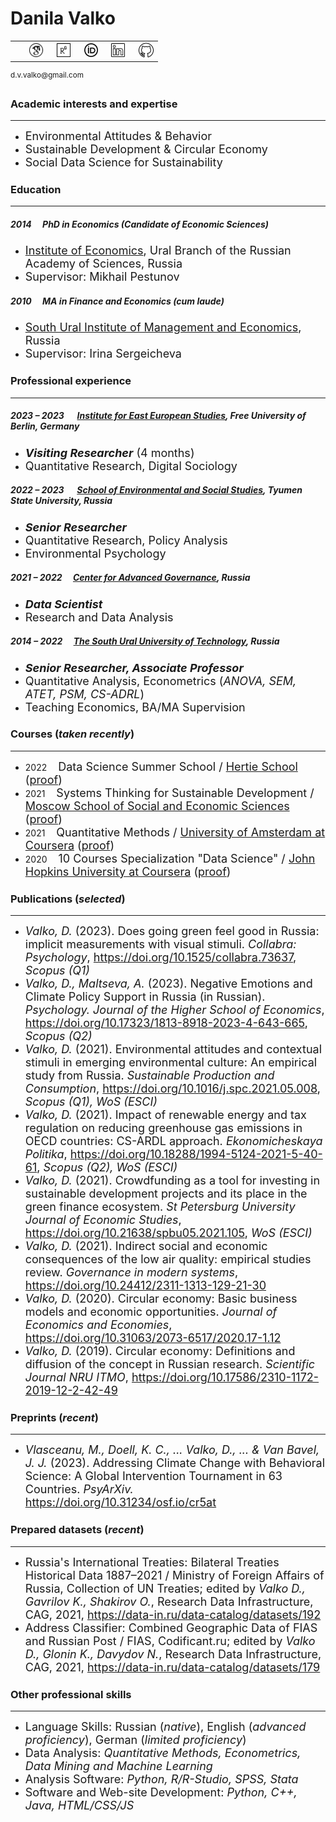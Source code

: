 # Danila Valko
<table><tr><td><p></p></td><td>&nbsp;&nbsp;<a href="https://scholar.google.com/citations?user=8f3WFJAAAAAJ&hl=en"><img src="googlescholar.png" width="24" alt="GoogleScholar"></a></td><td>&nbsp;&nbsp;<a href="https://www.researchgate.net/profile/Danila-Valko"><img src="researchgate.png" width="22" alt="ResearchGate"></a></td><td>&nbsp;&nbsp;<a href="https://orcid.org/0000-0002-8058-7539"><img src="orcid.png" width="22" alt="ResearchGate"></a></td><td>&nbsp;&nbsp;<a href="http://www.linkedin.com/in/ellariel"><img src="linkedin.png" width="22" alt="LinkedIn"></a></td><td>&nbsp;&nbsp;<a href="https://github.com/ellariel"><img src="github.png" width="24" alt="GitHub"></a></td></tr></table><sup>d.v.valko@gmail.com</sup>

### Academic interests and expertise	
___
- <font size="4">Environmental Attitudes & Behavior</font>
- <font size="4">Sustainable Development & Circular Economy</font>
- <font size="4">Social Data Science for Sustainability</font>


### Education
___
##### 2014 &emsp;PhD in Economics (*Candidate of Economic Sciences*)
- <font size="4"><a href="https://uiec.ru/">Institute of Economics</a>, Ural Branch of the Russian Academy of Sciences, Russia</font>
- <font size="4">Supervisor: Mikhail Pestunov</font>

##### 2010 &emsp;MA in Finance and Economics (*cum laude*)
- <font size="4"><a href="https://www.inueco.ru/">South Ural Institute of Management and Economics</a>, Russia</font>
- <font size="4">Supervisor: Irina Sergeicheva</font>

### Professional experience
___
##### 2023 – 2023 &emsp; [Institute for East European Studies](https://www.oei.fu-berlin.de/), Free University of Berlin, Germany
- <font size="4"><b><i>Visiting Researcher</i></b> (4 months)</font>
- <font size="4">Quantitative Research, Digital Sociology</font>

##### 2022 – 2023 &emsp; [School of Environmental and Social Studies](http://anthropo.school/english), Tyumen State University, Russia
- <font size="4"><b><i>Senior Researcher</i></b></font>
- <font size="4">Quantitative Research, Policy Analysis</font>
- <font size="4">Environmental Psychology</font>

##### 2021 – 2022 &emsp;[Center for Advanced Governance](https://cpur.ru/en/), Russia
- <font size="4"><b><i>Data Scientist</i></b></font>
- <font size="4">Research and Data Analysis</font>

##### 2014 – 2022 &emsp;[The South Ural University of Technology](https://www.inueco.ru/), Russia
- <font size="4"><b><i>Senior Researcher, Associate Professor</i></b></font>
- <font size="4">Quantitative Analysis, Econometrics (<i>ANOVA, SEM, ATET, PSM, CS-ADRL</i>)</font>
- <font size="4">Teaching Economics, BA/MA Supervision</font>

### Courses (*taken recently*)
___
- 2022 &emsp;<font size="4">Data Science Summer School / <a href="https://www.hertie-school.org/en/">Hertie School</a> (<a href="https://sun9-8.userapi.com/P3CXta04ajoSGk95XtlhZTQIukYbfaQ_fE6kVQ/wxPjvEBQdzY.jpg">proof</a>)</font>
- 2021 &emsp;<font size="4">Systems Thinking for Sustainable Development / <a href="https://www.msses.ru/kursy/novaya-ekologiya-cistemnoe-myshlenie-dlya-ustoychivogo-razvitiya/">Moscow School of Social
and Economic Sciences</a> (<a href="https://sun9-30.userapi.com/ivH13Q-UZZp-kuAvUzFtnnxyQaL0-OIpX-LaJw/g2LhFOmtlws.jpg">proof</a>)</font>
- 2021 &emsp;<font size="4">Quantitative Methods / <a href="https://www.coursera.org/learn/quantitative-methods">University of Amsterdam at Coursera</a> (<a href="https://www.coursera.org/verify/96SKPB7CEG3B">proof</a>)</font>
- 2020 &emsp;<font size="4">10 Courses Specialization "Data Science" / <a href="https://www.coursera.org/specializations/jhu-data-science">John Hopkins University at Coursera</a> (<a href="https://www.coursera.org/account/accomplishments/specialization/P9XK9DY3Q9CA">proof</a>)</font>

### Publications (*selected*)
___
- <font size="4"><i>Valko, D.</i> (2023). Does going green feel good in Russia: implicit measurements with visual stimuli. <i>Collabra: Psychology</i>, <a href="https://doi.org/10.1525/collabra.73637">https://doi.org/10.1525/collabra.73637</a>, <i>Scopus (Q1)</i></font>
- <font size="4"><i>Valko, D., Maltseva, A.</i> (2023). Negative Emotions and Climate Policy Support in Russia (in Russian). <i>Psychology. Journal of the Higher School of Economics</i>, <a href="https://doi.org/10.17323/1813-8918-2023-4-643-665">https://doi.org/10.17323/1813-8918-2023-4-643-665</a>, <i>Scopus (Q2)</i></font>
- <font size="4"><i>Valko, D.</i> (2021). Environmental attitudes and contextual stimuli in emerging environmental culture: An empirical study from Russia. <i>Sustainable Production and Consumption</i>, <a href="https://doi.org/10.1016/j.spc.2021.05.008">https://doi.org/10.1016/j.spc.2021.05.008</a>, <i>Scopus (Q1), WoS (ESCI)</i></font>
- <font size="4"><i>Valko, D.</i> (2021). Impact of renewable energy and tax regulation on reducing greenhouse gas emissions in OECD countries: CS-ARDL approach. <i>Ekonomicheskaya Politika</i>, <a href="https://doi.org/10.18288/1994-5124-2021-5-40-61">https://doi.org/10.18288/1994-5124-2021-5-40-61</a>, <i>Scopus (Q2), WoS (ESCI)</i></font>
- <font size="4"><i>Valko, D.</i> (2021). Crowdfunding as a tool for investing in sustainable development projects and its place in the green finance ecosystem. <i>St Petersburg University Journal of Economic Studies</i>, <a href="https://doi.org/10.21638/spbu05.2021.105">https://doi.org/10.21638/spbu05.2021.105</a>, <i>WoS (ESCI)</i></font>
- <font size="4"><i>Valko, D.</i> (2021). Indirect social and economic consequences of the low air quality: empirical studies review. <i>Governance in modern systems</i>, <a href="https://doi.org/10.24412/2311-1313-129-21-30">https://doi.org/10.24412/2311-1313-129-21-30</a></font>
- <font size="4"><i>Valko, D.</i> (2020). Circular economy: Basic business models and economic opportunities. <i>Journal of Economics and Economies</i>, <a href="https://doi.org/10.31063/2073-6517/2020.17-1.12">https://doi.org/10.31063/2073-6517/2020.17-1.12</a></font>
- <font size="4"><i>Valko, D.</i> (2019). Circular economy: Definitions and diffusion of the concept in Russian research. <i>Scientific Journal NRU ITMO</i>, <a href="https://doi.org/10.17586/2310-1172-2019-12-2-42-49">https://doi.org/10.17586/2310-1172-2019-12-2-42-49</a></font>

### Preprints (*recent*)
___
- <font size="4"><i>Vlasceanu, M., Doell, K. C., ... Valko, D., ... & Van Bavel, J. J.</i> (2023). Addressing Climate Change with Behavioral Science: A Global Intervention Tournament in 63 Countries. <i>PsyArXiv.</i> <a href="https://doi.org/10.31234/osf.io/cr5at">https://doi.org/10.31234/osf.io/cr5at</a></font>

### Prepared datasets (*recent*)
___
- <font size="4">Russia's International Treaties: Bilateral Treaties Historical Data 1887–2021 / Ministry of Foreign Affairs of Russia, Collection of UN Treaties; edited by <i>Valko D., Gavrilov K., Shakirov O.</i>, Research Data Infrastructure, CAG, 2021, <a href="https://data-in.ru/data-catalog/datasets/192">https://data-in.ru/data-catalog/datasets/192</a></font>
- <font size="4">Address Classifier: Combined Geographic Data of FIAS and Russian Post / FIAS, Codificant.ru; edited by <i>Valko D., Glonin K., Davydov N.</i>, Research Data Infrastructure, CAG, 2021, <a href="https://data-in.ru/data-catalog/datasets/179">https://data-in.ru/data-catalog/datasets/179</a></font>

### Other professional skills
___
- <font size="4">Language Skills: Russian (<i>native</i>), English (<i>advanced proficiency</i>), German (<i>limited proficiency</i>)</font>
- <font size="4">Data Analysis: <i>Quantitative Methods, Econometrics, Data Mining and Machine Learning</i></font>
- <font size="4">Analysis Software: <i>Python, R/R-Studio, SPSS, Stata</i></font>
- <font size="4">Software and Web-site Development: <i>Python, C++, Java, HTML/CSS/JS</i></font>




